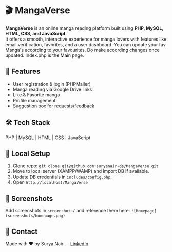 # 🎬 MangaVerse

**MangaVerse** is an online manga reading platform built using **PHP, MySQL, HTML, CSS, and JavaScript**.  
It offers a smooth, interactive experience for manga lovers with features like email verification, favorites, and a user dashboard. You can update your fav Manga's according to your favourites. Do make according changes once updated.
Index.php is the Main page.

## 🌟 Features
- User registration & login (PHPMailer)
- Manga reading via Google Drive links
- Like & Favorite manga
- Profile management
- Suggestion box for requests/feedback

## 🛠️ Tech Stack
PHP | MySQL | HTML | CSS | JavaScript

## 🚀 Local Setup
1. Clone repo: `git clone git@github.com:suryanair-ds/MangaVerse.git`
2. Move to local server (XAMPP/WAMP) and import DB if available.
3. Update DB credentials in `includes/config.php`.
4. Open `http://localhost/MangaVerse`

## 📸 Screenshots
Add screenshots in `screenshots/` and reference them here:
`![Homepage](screenshots/homepage.png)`

## 💬 Contact
Made with ❤️ by Surya Nair — [LinkedIn](https://www.linkedin.com/in/suryanair/)

